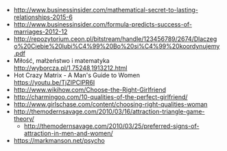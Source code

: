 - http://www.businessinsider.com/mathematical-secret-to-lasting-relationships-2015-6
- http://www.businessinsider.com/formula-predicts-success-of-marriages-2012-12
- http://repozytorium.ceon.pl/bitstream/handle/123456789/2674/Dlaczego%20Ciebie%20lubi%C4%99%20Bo%20si%C4%99%20koordynujemy.pdf
- Miłość, małżeństwo i matematyka http://wyborcza.pl/1,75248,1913212.html
- Hot Crazy Matrix - A Man's Guide to Women https://youtu.be/TjZIPClPR6I
- http://www.wikihow.com/Choose-the-Right-Girlfriend
- http://charmingoo.com/10-qualities-of-the-perfect-girlfriend/
- http://www.girlschase.com/content/choosing-right-qualities-woman
- http://themodernsavage.com/2010/03/16/attraction-triangle-game-theory/
  - http://themodernsavage.com/2010/03/25/preferred-signs-of-attraction-in-men-and-women/
- https://markmanson.net/psycho
